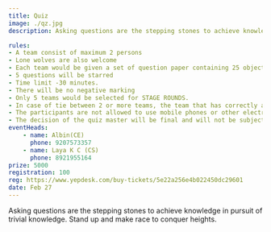 ```yaml
---
title: Quiz
image: ./qz.jpg
description: Asking questions are the stepping stones to achieve knowledge in pursuit of trivial knowledge. Stand up and make race to conquer heights.

rules: 
- A team consist of maximum 2 persons
- Lone wolves are also welcome
- Each team would be given a set of question paper containing 25 objective type questions.
- 5 questions will be starred
- Time limit -30 minutes.
- There will be no negative marking
- Only 5 teams would be selected for STAGE ROUNDS.
- In case of tie between 2 or more teams, the team that has correctly answered most number of starred questions will advance into the final rounds.
- The participants are not allowed to use mobile phones or other electronic gadgets.
- The decision of the quiz master will be final and will not be subjected to any change.
eventHeads:
    - name: Albin(CE)
      phone: 9207573357
    - name: Laya K C (CS)
      phone: 8921955164
prize: 5000
registration: 100
reg: https://www.yepdesk.com/buy-tickets/5e22a256e4b022450dc29601
date: Feb 27
---
```


Asking questions are the stepping stones to achieve knowledge in pursuit of trivial knowledge. Stand up and make race to conquer heights.